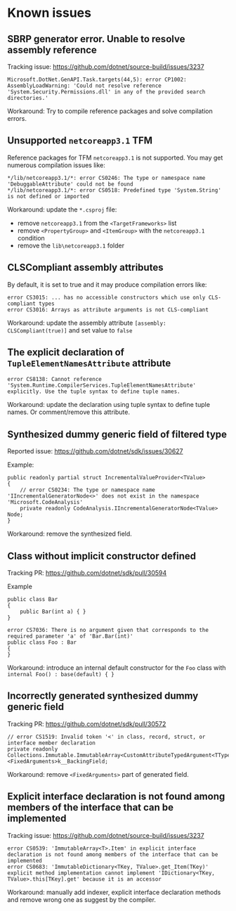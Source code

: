 # Known issues

## SBRP generator error. Unable to resolve assembly reference
Tracking issue: https://github.com/dotnet/source-build/issues/3237
```
Microsoft.DotNet.GenAPI.Task.targets(44,5): error CP1002: AssemblyLoadWarning: 'Could not resolve reference 'System.Security.Permissions.dll' in any of the provided search directories.'
```
Workaround: Try to compile reference packages and solve compilation errors.

## Unsupported `netcoreapp3.1` TFM
Reference packages for TFM `netcoreapp3.1` is not supported. You may get numerous compilation issues like:
```
*/lib/netcoreapp3.1/*: error CS0246: The type or namespace name 'DebuggableAttribute' could not be found
*/lib/netcoreapp3.1/*: error CS0518: Predefined type 'System.String' is not defined or imported
```
Workaround: update the `*.csproj` file:
* remove `netcoreapp3.1` from the `<TargetFrameworks>` list
* remove `<PropertyGroup>` and `<ItemGroup>` with the `netcoreapp3.1` condition
* remove the `lib\netcoreapp3.1` folder

## CLSCompliant assembly attributes
By default, it is set to true and it may produce compilation errors like:
```
error CS3015: ... has no accessible constructors which use only CLS-compliant types
error CS3016: Arrays as attribute arguments is not CLS-compliant
```
Workaround: update the assembly attribute `[assembly: CLSCompliant(true)]` and set value to `false`

## The explicit declaration of `TupleElementNamesAttribute` attribute
```
error CS8138: Cannot reference 'System.Runtime.CompilerServices.TupleElementNamesAttribute' explicitly. Use the tuple syntax to define tuple names.
```
Workaround: update the declaration  using tuple syntax to define tuple names. Or comment/remove this attribute.

## Synthesized dummy generic field of filtered type
Reported issue: https://github.com/dotnet/sdk/issues/30627

Example:
```
public readonly partial struct IncrementalValueProvider<TValue>
{
    // error CS0234: The type or namespace name 'IIncrementalGeneratorNode<>' does not exist in the namespace 'Microsoft.CodeAnalysis'
    private readonly CodeAnalysis.IIncrementalGeneratorNode<TValue> Node;
}
```
Workaround: remove the synthesized field.

## Class without implicit constructor defined
Tracking PR: https://github.com/dotnet/sdk/pull/30594

Example
```
public class Bar
{
    public Bar(int a) { }
}

error CS7036: There is no argument given that corresponds to the required parameter 'a' of 'Bar.Bar(int)'
public class Foo : Bar
{
}
```
Workaround: introduce an internal default constructor for the `Foo` class with `internal Foo() : base(default) { }`

## Incorrectly generated synthesized dummy generic field
Tracking PR: https://github.com/dotnet/sdk/pull/30572
```
// error CS1519: Invalid token '<' in class, record, struct, or interface member declaration
private readonly Collections.Immutable.ImmutableArray<CustomAttributeTypedArgument<TType>> <FixedArguments>k__BackingField;
```
Workaround: remove `<FixedArguments>` part of generated field.

## Explicit interface declaration is not found among members of the interface that can be implemented
Tracking issue: https://github.com/dotnet/source-build/issues/3237
```
error CS0539: 'ImmutableArray<T>.Item' in explicit interface declaration is not found among members of the interface that can be implemented
error CS0683: 'ImmutableDictionary<TKey, TValue>.get_Item(TKey)' explicit method implementation cannot implement 'IDictionary<TKey, TValue>.this[TKey].get' because it is an accessor
```
Workaround: manually add indexer, explicit interface declaration methods and remove wrong one as suggest by the compiler.